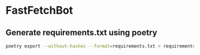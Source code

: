 # FastFetchBot

## Generate requirements.txt using poetry

```bash
poetry export --without-hashes --format=requirements.txt > requirements.txt
```
